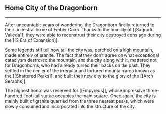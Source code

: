 ## Home City of the Dragonborn
___
After uncountable years of wandering, the Dragonborn finally returned to their ancestral home of Ember Cairn. Thanks to the humility of [[Sagrado Valieda]], they were able to reconstruct their city destroyed eons ago during the [[2 Era of Expansion]].

Some legends still tell how tall the city was, perched on a high mountain, made entirely of granite. The fact that they don’t agree on what exceptional cataclysm destroyed the mountain, and the city along with it, mattered not for Dragonborns, who had already turned their backs on the past. They settled in the center of the irregular and tortured mountain area known as the [[Shattered Peaks]], and built their new city to the glory of the [[Arch Seraphs]].

The highest honor was reserved for [[Empyreus]], whose impressive three-hundred-foot-tall statue occupies the main square. Once again, the city is mainly built of granite quarried from the three nearest peaks, which were slowly consumed and incorporated into the structure of the city.